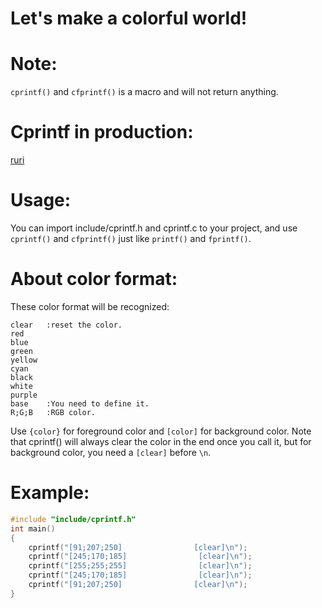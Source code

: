 # Let's make a colorful world!
# Note:
`cprintf()` and `cfprintf()` is a macro and will not return anything.       
# Cprintf in production:
[ruri](https://github.com/Moe-hacker/ruri)      
# Usage:
You can import include/cprintf.h and cprintf.c to your project, and use `cprintf()` and `cfprintf()` just like `printf()` and `fprintf()`.      
# About color format:
These color format will be recognized:      
```
clear   :reset the color.
red
blue
green
yellow
cyan
black
white
purple
base    :You need to define it.
R;G;B   :RGB color.
```
Use `{color}` for foreground color and `[color]` for background color.
Note that cprintf() will always clear the color in the end once you call it, but for background color, you need a `[clear]` before `\n`.      
# Example:
```C
#include "include/cprintf.h"
int main()
{
	cprintf("[91;207;250]                [clear]\n");
	cprintf("[245;170;185]                [clear]\n");
	cprintf("[255;255;255]                [clear]\n");
	cprintf("[245;170;185]                [clear]\n");
	cprintf("[91;207;250]                [clear]\n");
}
```